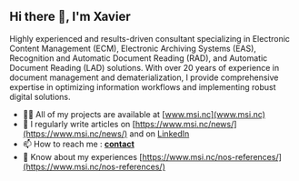## Hi there 👋, I'm Xavier

Highly experienced and results-driven consultant specializing in Electronic Content Management (ECM), Electronic Archiving Systems (EAS), Recognition and Automatic Document Reading (RAD), and Automatic Document Reading (LAD) solutions. With over 20 years of experience in document management and dematerialization, I provide comprehensive expertise in optimizing information workflows and implementing robust digital solutions.

- 👨‍💻 All of my projects are available at [www.msi.nc](www.msi.nc)
- 📝 I regularly write articles on [https://www.msi.nc/news/](https://www.msi.nc/news/) and on [LinkedIn](https://www.linkedin.com/in/xavier-li%C3%A9nart-msinc/)
- 📫 How to reach me : **[contact](https://www.msi.nc/contact/)**
- 📄 Know about my experiences [https://www.msi.nc/nos-references/](https://www.msi.nc/nos-references/)
